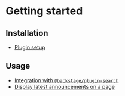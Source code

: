 # Getting started

## Installation

* [Plugin setup](setup.md)

## Usage

* [Integration with `@backstage/plugin-search`](search.md)
* [Display latest announcements on a page](latest-announcements-on-page.md)
